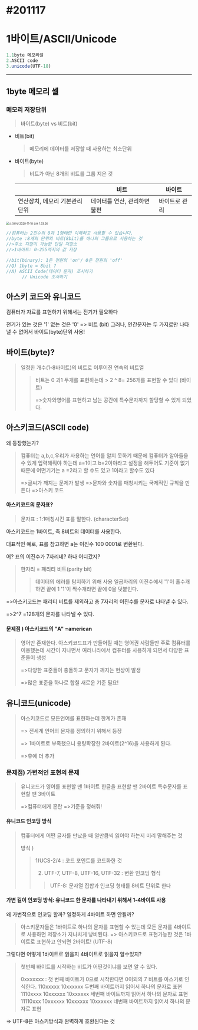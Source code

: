 #  #201117 

# 1바이트/ASCII/Unicode

<contents>

```js
1.1byte 메모리셀 
2.ASCII code
3.unicode(UTF-18)
```

---

## 1byte 메모리 셀 

### 메모리 저장단위 

> 바이트(byte) vs 비트(bit)

- 비트(bit)

  > 메모리에 데이터를 저장할 때 사용하는 최소단위 

- 바이트(byte)

  > 비트가 아닌 8개의 비트를 그룹 지은 것 

  |                                | 비트                         | 바이트        |
  | ------------------------------ | ---------------------------- | ------------- |
  | 연산장치, 메모리 기본관리 단위 | 데이터를 연산, 관리하면 불편 | 바이트로 관리 |

<img src="/Users/jeonsejin/Desktop/스크린샷 2020-11-18 오후 1.33.26.png" alt="스크린샷 2020-11-18 오후 1.33.26" style="zoom: 50%;" /> 

```js
//컴퓨터는 2진수의 0과 1형태만 이해하고 사용할 수 있습니다.
//byte :8개의 단위의 비트(8bit)를 하나의 그룹으로 사용하는 것
//>주소 지정이 가능한 단일 저장소 
//>1바이트: 0-255까지의 값 저장 

//bit(binary): 1은 전원의 'on'/ 0은 전원의 'off'
//Q) 1byte = 8bit ?
//A) ASCII Code(데이터 문자) 조사하기 
	  // Unicode 조사하기 
```



## 아스키 코드와 유니코드 

컴퓨터가 자료를 표현하기 위해서는 전기가 필요하다 

전기가 있는 것은 '1' 없는 것은 '0' => 비트 (bit)
그러나, 인간문자는 두 가지로만 나타낼 수 없어서 바이트(byte)단위 사용!



## 바이트(byte)?

> 일정한 개수(1-8바이트)의 비트로 이루어진 연속의 비트열 
>
> > 비트는 0 과1 두개를 표현하는데 > 2 ^ 8= 256개를 표현할 수 있다 (바이트)
> >
> > =>숫자와영어를 표현하고 남는 공간에 특수문자까지 할당할 수 있게 되었다.



## 아스키코드(ASCII code)

왜 등장했는가?

> 컴퓨터는 a,b,c,우리가 사용하는 언어를 알지 못하기 때문에 
> 컴퓨터가 알아들을 수 있게 입력해줘야 하는데 a=1이고 b=2이야라고 설정을 
> 해두어도 기준이 없기 때문에 어떤기기는 a =2라고 할 수도 있고 1이라고 
> 할수도 있다 
>
> =>글씨가 깨지는 문제가 발생 
> =>문자와 숫자를 매칭시키는 국제적인 규칙을 만든다 =>아스키 코드 



#### 아스키코드의 문자표?

> 문자표 : 1:1매칭시킨 표를 말한다. (characterSet)

아스키코드는 1바이트, 즉 8비트의 데이터를 사용한다. 

대표적인 예로, 표를 참고하면 a는 이진수 100 0001로 변환된다. 

어? 표의 이진수가 7자리네? 하나 어디갔지?

> 한자리 = 패리티 비트(parity bit)
>
> > 데이터의 에러를 탐지하기 위해 사용
> > 일곱자리의 이진수에서  '1'이 홀수개하면 끝에 1
> > '1'이 짝수개라면 끝에 0을 덧붙인다. 

=>아스키코드는 패리티 비트를 제외하고 총 7자리의 이진수를 문자로 나타낼 수 있다.

=>2^7 =128개의 문자를 나타낼 수 있다. 



#### 문제점 ) 아스키코드의 "A" =american

> 영어만 존재한다.
> 아스키코드표가 만들어질 때는 영어권 사람들만 주로 컴퓨터를 이용했는데 
> 시간이 지나면서 여러나라에서 컴퓨터를 사용하게 되면서 다양한 표준들이 생성
>
> =>다양한 표준들이 충돌하고 문자가 깨지는 현상이 발생 
>
> =>많은 표준을 하나로 합칠 새로운 기준 필요!



## 유니코드(unicode)

> 아스키코드로 모든언어를 표현하는데 한계가 존재 
>
> => 전세계 언어의 문자를 정의하기 위해서 등장 
>
> => 1바이트로 부족했으니 용량확장한 2바이트(2^16)을 사용하게 된다.
>
> =>후에 더 추가 



### 문제점) 가변적인 표현의 문제

> 유니코드가 영어를 표현할 땐 1바이트
> 한글을 표현할 땐 2바이트
> 특수문자를 표현할 땐 3바이트
>
> =>컴퓨터에게 혼란 =>기준을 정해줘!



#### 유니코드 인코딩 방식

> 컴퓨터에게 어떤 글자를 만났을 때 얼만큼씩 읽어야 하는지 미리 말해주는 것 
>
> 방식 )
>
> > 1)UCS-2/4 : 코드 포인트를 코드화한 것 
> >
> > 2) UTF-7, UTF-8, UTF-16, UTF-32 : 변환 인코딩 형식
> >
> > > UTF-8: 문자열 집합과 인코딩 형태를 8비트 단위로 한다 



#### 가변 길이 인코딩 방식: 유니코드 한 문자를 나타내기 위해서 1-4바이트 사용

왜 가변적으로 인코딩 할까? 일정하게 4바이트 하면 안될까?

> 아스키문자들은 1바이트로 하나의 문자를 표현할 수 있는데 모든 문자를 4바이트로 사용하면 저장소가 지나치게 낭비된다. 
> => 아스키코드로 표현가능한 것은 1바이트로 표현하고 안되면 2바이트! (UTF-8)



그렇다면 어떻게 1바이트로 읽을지 4바이트로 읽을지 알수있지?

> 첫번째 바이트를 시작하는 비트가 어떤것이냐를 보면 알 수 있다. 
>
> 0xxxxxxx : 
> 첫 번째 바이트가 0으로 시작한다면 0이외의 7 비트를 아스키로 인식한다.
> 110xxxxx 10xxxxxx 두번째 바이트까지 읽어서 하나의 문자로 표현
> 1110xxxx 10xxxxxx 10xxxxxx 세번째 바이트까지 읽어서 하나의 문자로 표현
> 11110xxx 10xxxxxx 10xxxxxx 10xxxxxx 네번째 바이트까지 읽어서 하나의 문자로 표현

=>	UTF-8은 아스키방식과 완벽하게 호환된다는 것 